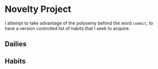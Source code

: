 # Novelty Project
I attempt to take advantage of the polysemy behind the word `commit`, to have a version controlled list of habits that I seek to acquire.

## Dailies


## Habits
